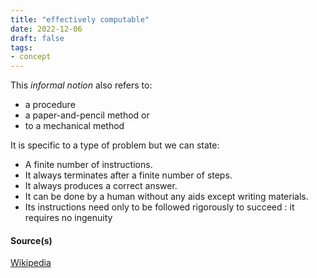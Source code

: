 ```yaml
---
title: "effectively computable"
date: 2022-12-06
draft: false
tags:
- concept
---
```


This *informal notion* also refers to: 
- a procedure 
- a paper-and-pencil method or 
- to a mechanical method 

It is specific to a type of problem but we can state:

- A finite number of instructions.
- It always terminates after a finite number of steps.
- It always produces a correct answer.
- It can be done by a human without any aids except writing materials.
- Its instructions need only to be followed rigorously to succeed : it requires no ingenuity

#### Source(s)

[Wikipedia](https://en.wikipedia.org/wiki/Effective_method)
